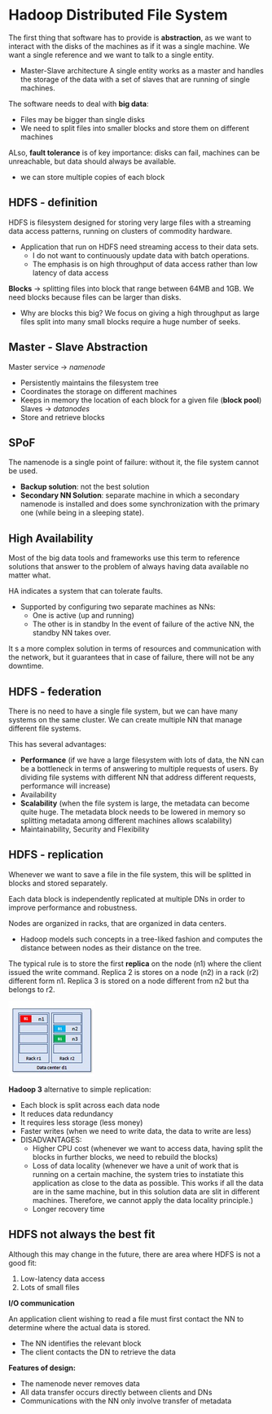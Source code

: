 # Hadoop Distributed File System

The first thing that software has to provide is **abstraction**, as we want to interact with the disks of the machines as if it was a single machine.
We want a single reference and we want to talk to a single entity.
- Master-Slave architecture 
A single entity works as a master and handles the storage of the data with a set of slaves that are running of single machines.


The software needs to deal with **big data**:
- Files may be bigger than single disks
- We need to split files into smaller blocks and store them on different machines

ALso, **fault tolerance** is of key importance: disks can fail, machines can be unreachable, but data should always be available.
- we can store multiple copies of each block

## HDFS - definition

HDFS is filesystem designed for storing very large files with a streaming data access patterns, running on clusters of commodity hardware.
- Application that run on HDFS need streaming access to their data sets.
    - I do not want to continuously update data with batch operations.
    - The emphasis is on high throughput of data access rather than low latency of data access

**Blocks** -> splitting files into block that range between 64MB and 1GB.
We need blocks because files can be larger than disks.
- Why are blocks this big?
We focus on giving a high throughput as large files split into many small blocks require a huge number of seeks. 

## Master - Slave Abstraction

Master service -> *namenode*
- Persistently maintains the filesystem tree
- Coordinates the storage on different machines
- Keeps in memory the location of each block for a given file (**block pool**)
Slaves -> *datanodes*
- Store and retrieve blocks

## SPoF

The namenode is a single point of failure: without it, the file system cannot be used.
- **Backup solution**: not the best solution
- **Secondary NN Solution**: separate machine in which a secondary namenode is installed and does some synchronization with the primary one (while being in a sleeping state).

## High Availability

Most of the big data tools and frameworks use this term to reference solutions that answer to the problem of always having data available no matter what.

HA indicates a system that can tolerate faults.
- Supported by configuring two separate machines as NNs:
    - One is active (up and running)
    - The other is in standby
In the event of failure of the active NN, the standby NN takes over.

It s a more complex solution in terms of resources and communication with the network, but it guarantees that in case of failure, there will not be any downtime.

## HDFS - federation

There is no need to have a single file system, but we can have many systems on the same cluster.
We can create multiple NN that manage different file systems.

This has several advantages:
- **Performance** (if we have a large filesystem with lots of data, the NN can be a bottleneck in terms of answering to multiple requests of users. By dividing file systems with different NN that address different requests, performance will increase)
- Availability
- **Scalability** (when the file system is large, the metadata can become quite huge. The metadata block needs to be lowered in memory so splitting metadata among different machines allows scalability)
- Maintainability, Security and Flexibility

## HDFS - replication

Whenever we want to save a file in the file system, this will be splitted in blocks and stored separately.

Each data block is independently replicated at multiple DNs in order to improve performance and robustness. 

Nodes are organized in racks, that are organized in data centers.
- Hadoop models such concepts in a tree-liked fashion and computes the distance between nodes as their distance on the tree.

The typical rule is to store the first **replica** on the node (n1) where the client issued the write command.
Replica 2 is stores on a node (n2) in a rack (r2) different form n1.
Replica 3 is stored on a node different from n2 but tha belongs to r2.

![](racks.jpg)

**Hadoop 3** alternative to simple replication:
- Each block is split across each data node
- It reduces data redundancy
- It requires less storage (less money)
- Faster writes (when we need to write data, the data to write are less)
- DISADVANTAGES:
    - Higher CPU cost (whenever we want to access data, having split the blocks in further blocks, we need to rebuild the blocks)
    - Loss of data locality (whenever we have a unit of work that is running on a certain machine, the system tries to instatiate this application as close to the data as possible. This works if all the data are in the same machine, but in this solution data are slit in different machines. Therefore, we cannot apply the data locality principle.)
    - Longer recovery time 

## HDFS not always the best fit

Although this may change in the future, there are area where HDFS is not a good fit:
1. Low-latency data access
2. Lots of small files

**I/O communication**

An application client wishing to read a file must first contact the NN to determine where the actual data is stored.
- The NN identifies the relevant block
- The client contacts the DN to retrieve the data

**Features of design:**
- The namenode never removes data
- All data transfer occurs directly between clients and DNs
- Communications with the NN only involve transfer of metadata






